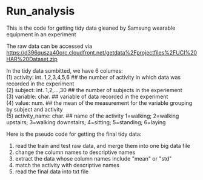 # Run_analysis
This is the code for getting tidy data gleaned by Samsung wearable equipment in an experiment

The raw data can be accessed via https://d396qusza40orc.cloudfront.net/getdata%2Fprojectfiles%2FUCI%20HAR%20Dataset.zip 

In the tidy data sumbitted, we have 6 columes: <br>
(1) activity: int. 1,2,3,4,5,6  ## the number of activity in which data was recorded in the experiment<br>
(2) subject: int. 1,2,...,30  ## the number of subjects in the experiement<br>
(3) variable: char. ## variable of data recorded in the experiment<br>
(4) value: num. ## the mean of the measurement for the variable grouping by subject and activity<br>
(5) activity_name: char. ## name of the activity 1=walking; 2=walking upstairs; 3=walking downstairs; 4=sitting; 5=standing; 6=laying<br>

Here is the pseudo code for getting the final tidy data:<br>
1. read the train and test raw data, and merge them into one big data file<br>
2. change the column names to descriptive names<br>
3. extract the data whose column names include "mean" or "std"<br>
4. match the activity with descriptive names<br>
5. read the final data into txt file<br>
